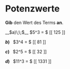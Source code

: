<!--
version:  0.0.1

language: de

@style
input {
    text-align: center;
}

.flex-container {
    display: flex;
    flex-wrap: wrap;
    align-items: stretch;
    gap: 20px;
}

.flex-child {
    flex: 1;
    min-width: 350px;
    margin-right: 20px;
}

@media (max-width: 400px) {
    .flex-child {
        flex: 100%;
        margin-right: 0;
    }
}
@end

formula: \carry   \textcolor{red}{\scriptsize #1}
formula: \digit   \rlap{\carry{#1}}\phantom{#2}#2
formula: \permil  \text{‰}

import: https://raw.githubusercontent.com/LiaTemplates/Tikz-Jax/main/README.md

script: https://cdn.jsdelivr.net/gh/LiaTemplates/Tikz-Jax@main/dist/index.js


tags: Potenzen, sehr leicht, sehr niedrig, Angeben

comment: Gib den Wert einer Potenz an.

author: Martin Lommatzsch

-->




# Potenzwerte


**Gib** den Wert des Terms **an**.



<section class="flex-container">
<div class="flex-child">
__$a)\;\;$__ $5^3 = $ [[  125  ]]

</div>
<div class="flex-child">

__$b)\;\;$__ $3^4 = $ [[  81   ]]

</div>
<div class="flex-child">

__$c)\;\;$__ $2^5 = $ [[  32   ]]

</div>
<div class="flex-child">

__$d)\;\;$__ $11^3 = $ [[ 1331 ]]


</div>
</section>


<br>
<br>
<br>
<br>
<br>
<br>
 